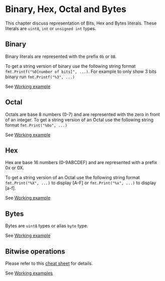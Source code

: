 # Binary, Hex, Octal and Bytes

This chapter discuss representation of Bits, Hex and Bytes literals. These literals are `uint8`, `int` or `unsigned int` types.

## Binary

Binary literals are represented with the prefix `0b` or `0B`.

To get a string version of binary use the following string format `fmt.Printf("%0[number of bits]", ...)`. For example to only show 3 bits binary run `fmt.Printf("%3", ...)`

See [Working example](./literals_test.go)

## Octal

Octals are base 8 numbers (0-7) and are represented with the zero in front of an integer. To get a string version of an Octal use the following string format `fmt.Print("%0o", ...)`

See [Working example](./literals_test.go)

## Hex

Hex are base 16 numbers (0-9ABCDEF) and are represented with a prefix 0x or 0X.

To get a string version of an Octal use the following string format `fmt.Print("%X", ...)` to display [A-F] or `fmt.Print("%x", ...)` to display [a-f].

See [Working example](./literals_test.go)

## Bytes

Bytes are `uint8` types or alias `byte` type.

See [Working example](./literals_test.go)

## Bitwise operations

Please refer to this [cheat sheet](https://yourbasic.org/golang/bitwise-operator-cheat-sheet/) for details.

See [Working examples](./bitops_test.go)
